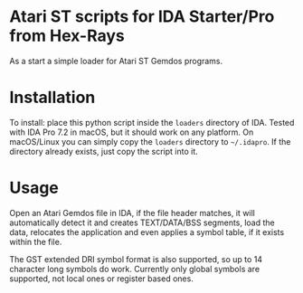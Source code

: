 # Atari ST scripts for IDA Starter/Pro from Hex-Rays

As a start a simple loader for Atari ST Gemdos programs.

# Installation

To install: place this python script inside the `loaders` directory
of IDA. Tested with IDA Pro 7.2 in macOS, but it should work on any
platform. On macOS/Linux you can simply copy the `loaders` directory
to `~/.idapro`. If the directory already exists, just copy the script into
it.

# Usage

Open an Atari Gemdos file in IDA, if the file header matches, it will
automatically detect it and creates TEXT/DATA/BSS segments, load the data,
relocates the application and even applies a symbol table, if it exists
within the file.

The GST extended DRI symbol format is also supported, so
up to 14 character long symbols do work. Currently only global symbols are
supported, not local ones or register based ones.

